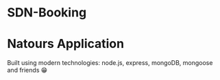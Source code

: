 # SDN-Booking
# Natours Application

Built using modern technologies: node.js, express, mongoDB, mongoose and friends 😁
